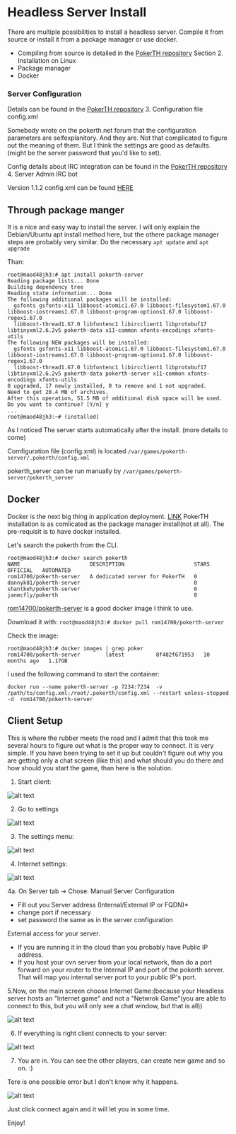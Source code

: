# Headless Server Install
There are multiple possibilities to install a headless server. Compile it from source or install it from a package manager or use docker.
- Compiling from source is detailed in the [PokerTH repository](https://github.com/pokerth/pokerth/blob/stable/docs/server_setup_howto.txt) Section 2. Installation on Linux
- Package manager
- Docker

### Server Configuration
Details can be found in the [PokerTH repository](https://github.com/pokerth/pokerth/blob/stable/docs/server_setup_howto.txt) 3. Configuration file config.xml

Somebody wrote on the pokerth.net forum that the configuration parameters are selfexplanitory. And they are. Not that complicated to figure out the meaning of them. But I think the settings are good as defaults. (might be the server password that you'd like to set).  

Config details about IRC integration can be found in the [PokerTH repository](https://github.com/pokerth/pokerth/blob/stable/docs/server_setup_howto.txt) 4. Server Admin IRC bot

Version 1.1.2 config.xml can be found [HERE](config.xml)

## Through  package manger
It is a nice and easy way to install the server. I will only explain the Debian/Ubuntu apt install method here, but the othere package manager steps are probably very similar.
Do the necessary ```apt update``` and ```apt upgrade```

Than:
```
root@maod48jh3:# apt install pokerth-server
Reading package lists... Done
Building dependency tree       
Reading state information... Done
The following additional packages will be installed:
  gsfonts gsfonts-x11 libboost-atomic1.67.0 libboost-filesystem1.67.0 libboost-iostreams1.67.0 libboost-program-options1.67.0 libboost-regex1.67.0
  libboost-thread1.67.0 libfontenc1 libircclient1 libprotobuf17 libtinyxml2.6.2v5 pokerth-data x11-common xfonts-encodings xfonts-utils
The following NEW packages will be installed:
  gsfonts gsfonts-x11 libboost-atomic1.67.0 libboost-filesystem1.67.0 libboost-iostreams1.67.0 libboost-program-options1.67.0 libboost-regex1.67.0
  libboost-thread1.67.0 libfontenc1 libircclient1 libprotobuf17 libtinyxml2.6.2v5 pokerth-data pokerth-server x11-common xfonts-encodings xfonts-utils
0 upgraded, 17 newly installed, 0 to remove and 1 not upgraded.
Need to get 20.4 MB of archives.
After this operation, 51.5 MB of additional disk space will be used.
Do you want to continue? [Y/n] y
...
root@maod48jh3:~# (installed)
```
As I noticed The server starts automatically after the install. (more details to come)

Comfiguration file (config.xml) is located ```/var/games/pokerth-server/.pokerth/config.xml```

pokerth_server can be run manually by ```/var/games/pokerth-server/pokerth_server```

## Docker
Docker is the next big thing in application deployment. [LINK](https://docs.docker.com/) PokerTH installation is as comlicated as the package manager install(not at all). The pre-requisit is to have docker installed.

Let's search the pokerth from the CLI. 
```
root@maod48jh3:# docker search pokerth
NAME                      DESCRIPTION                      STARS     OFFICIAL   AUTOMATED
rom14700/pokerth-server   A dedicated server for PokerTH   0                    
dannyk81/pokerth-server                                    0                    
shantkeh/pokerth-server                                    0                    
janmcfly/pokerth                                           0    
```
[rom14700/pokerth-server](https://hub.docker.com/r/rom14700/pokerth-server) is a good docker image I think to use.

Download it with: ```root@maod48jh3:# docker pull rom14700/pokerth-server  ```

Check the image:
```
root@maod48jh3:# docker images | grep poker
rom14700/pokerth-server        latest          8f482f671953   10 months ago   1.17GB
```
I used the following command to start the container:

```docker run --name pokerth-server -p 7234:7234  -v /path/to/config.xml:/root/.pokerth/config.xml --restart unless-stopped -d  rom14700/pokerth-server```


## Client Setup
This is where the rubber meets the road and I admit that this took me several hours to figure out what is the proper way to connect. It is very simple. If you have been trying to set it up but couldn't figure out why you are getting only a chat screen (like this) and what should you do there and how should you start the game, than here is the solution. 

1. Start client: 

![alt text](https://github.com/04foxsec/pokerth/blob/main/pics/pths.png "Client main screen")

2. Go to settings

![alt text](https://github.com/04foxsec/pokerth/blob/main/pics/pths_setting1.png "Settings menu")

3. The settings menu:

![alt text](https://github.com/04foxsec/pokerth/blob/main/pics/pths_setting2.png "The settings")

4. Internet settings:

![alt text](https://github.com/04foxsec/pokerth/blob/main/pics/pths_setting3.png "Internet setting")

4a. On Server tab -> Chose: Manual Server Configuration 
- Fill out you Server address (Internal/External IP or FQDN)*
- change port if necessary
- set password the same as in the server configuration

External access for your server. 
- If you are running it in the cloud than you probably have Public IP address. 
- If you host your ovn server from your local network, than do a port forward on your router to the Internal IP and port of the pokerth server. That will map you internal server port to your public IP's port.


5.Now, on the main screen choose Internet Game:(because your Headless server hosts an "Internet game" and not a "Netwrok Game"(you are able to connect to this, but you will only see a chat window, but that is all))

![alt text](https://github.com/04foxsec/pokerth/blob/main/pics/pths_internet1.png "Inernet game")

6. If everything is right client connects to your server:

![alt text](https://github.com/04foxsec/pokerth/blob/main/pics/pths_internet2.png "Internet game lobby")

7. You are in. You can see the other players, can create new game and so on. :)

Tere is one possible error but I don't know why it happens.

![alt text](https://github.com/04foxsec/pokerth/blob/main/pics/pths_internet3e.png "Server connectivity error")

Just click connect again and it will let you in some time.


Enjoy!
